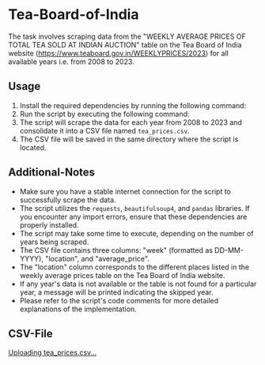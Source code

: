# Tea-Board-of-India
The task involves scraping data from the "WEEKLY AVERAGE PRICES OF TOTAL TEA SOLD AT INDIAN AUCTION" table on the Tea Board of India website (https://www.teaboard.gov.in/WEEKLYPRICES/2023) for all available years i.e. from 2008 to 2023.

## Usage
1. Install the required dependencies by running the following command:
2. Run the script by executing the following command:
3. The script will scrape the data for each year from 2008 to 2023 and consolidate it into a CSV file named `tea_prices.csv`.
4. The CSV file will be saved in the same directory where the script is located.

## Additional-Notes
- Make sure you have a stable internet connection for the script to successfully scrape the data.
- The script utilizes the `requests`, `beautifulsoup4`, and `pandas` libraries. If you encounter any import errors, ensure that these dependencies are properly installed.
- The script may take some time to execute, depending on the number of years being scraped.
- The CSV file contains three columns: "week" (formatted as DD-MM-YYYY), "location", and "average_price".
- The "location" column corresponds to the different places listed in the weekly average prices table on the Tea Board of India website.
- If any year's data is not available or the table is not found for a particular year, a message will be printed indicating the skipped year.
- Please refer to the script's code comments for more detailed explanations of the implementation.

## CSV-File
[Uploading tea_prices.csv…]()


